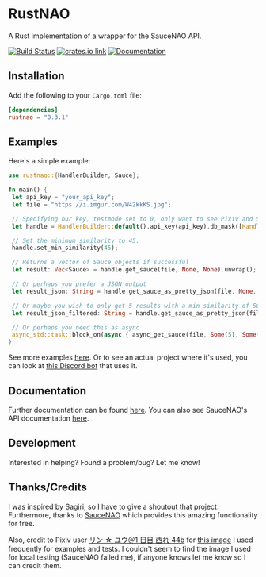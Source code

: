 # RustNAO

A Rust implementation of a wrapper for the SauceNAO API.

[![Build Status](https://travis-ci.com/ClementTsang/RustNAO.svg?token=1wvzVgp94E1TZyPNs8JF&branch=master)](https://travis-ci.com/ClementTsang/RustNAO)
[![crates.io link](https://img.shields.io/crates/v/rustnao.svg)](https://crates.io/crates/rustnao)
[![Documentation](https://docs.rs/rustnao/badge.svg)](https://docs.rs/rustnao)

## Installation

Add the following to your `Cargo.toml` file:

```toml
[dependencies]
rustnao = "0.3.1"
```

## Examples

Here's a simple example:

```rust
use rustnao::{HandlerBuilder, Sauce};

fn main() {
 let api_key = "your_api_key";
 let file = "https://i.imgur.com/W42kkKS.jpg";

 // Specifying our key, testmode set to 0, only want to see Pixiv and Sankaku using a mask, nothing excluded, no one specific source, and 15 results at most
 let handle = HandlerBuilder::default().api_key(api_key).db_mask([Handler::PIXIV, Handler::SANKAKU_CHANNEL].to_vec()).num_results(15).build();

 // Set the minimum similarity to 45.
 handle.set_min_similarity(45);

 // Returns a vector of Sauce objects if successful
 let result: Vec<Sauce> = handle.get_sauce(file, None, None).unwrap();

 // Or perhaps you prefer a JSON output
 let result_json: String = handle.get_sauce_as_pretty_json(file, None, None).unwrap();

 // Or maybe you wish to only get 5 results with a min similarity of 50.0
 let result_json_filtered: String = handle.get_sauce_as_pretty_json(file, Some(5), Some(50 as f64)).unwrap();

 // Or perhaps you need this as async
 async_std::task::block_on(async { async_get_sauce(file, Some(5), Some(50 as f64)).await; });
}
```

See more examples [here](./examples/). Or to see an actual project where it's used, you can look at [this Discord bot](https://github.com/ClementTsang/elementaru-bot) that uses it.

## Documentation

Further documentation can be found [here](https://docs.rs/rustnao/). You can also see SauceNAO's API documentation [here](https://saucenao.com/user.php?page=search-api).

## Development

Interested in helping? Found a problem/bug? Let me know!

## Thanks/Credits

I was inspired by [Sagiri](https://github.com/ClarityCafe/Sagiri), so I have to give a shoutout that project. Furthermore, thanks to [SauceNAO](https://saucenao.com/) which provides this amazing functionality for free.

Also, credit to Pixiv user [リン ☆ ユウ＠1 日目 西れ 44b](https://www.pixiv.net/member.php?id=4754550) for [this image](https://www.pixiv.net/member_illust.php?mode=medium&illust_id=61477678) I used frequently for examples and tests. I couldn't seem to find the image I used for local testing (SauceNAO failed me), if anyone knows let me know so I can credit them.
